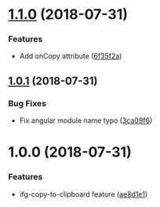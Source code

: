 <a name="1.1.0"></a>
# [1.1.0](https://github.com/ifeelgoods/ifg-copy-to-clipboard/compare/1.0.1...1.1.0) (2018-07-31)


### Features

* Add onCopy attribute ([6f35f2a](https://github.com/ifeelgoods/ifg-copy-to-clipboard/commit/6f35f2a))



<a name="1.0.1"></a>
## [1.0.1](https://github.com/ifeelgoods/ifg-copy-to-clipboard/compare/1.0.0...1.0.1) (2018-07-31)


### Bug Fixes

* Fix angular module name typo ([3ca09f6](https://github.com/ifeelgoods/ifg-copy-to-clipboard/commit/3ca09f6))



<a name="1.0.0"></a>
# 1.0.0 (2018-07-31)


### Features

* ifg-copy-to-clipboard feature ([ae8d1e1](https://github.com/ifeelgoods/ifg-copy-to-clipboard/commit/ae8d1e1))





